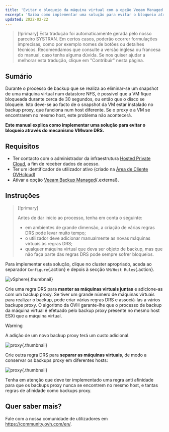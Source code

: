 ```yaml
---
title: 'Evitar o bloqueio da máquina virtual com a opção Veeam Managed Backup'
excerpt: 'Saiba como implementar uma solução para evitar o bloqueio através do mecanismo VMware DRS'
updated: 2022-02-22
---
```


> [!primary]
> Esta tradução foi automaticamente gerada pelo nosso parceiro SYSTRAN. Em certos casos, poderão ocorrer formulações imprecisas, como por exemplo nomes de botões ou detalhes técnicos. Recomendamos que consulte a versão inglesa ou francesa do manual, caso tenha alguma dúvida. Se nos quiser ajudar a melhorar esta tradução, clique em "Contribuir" nesta página.
>

## Sumário

Durante o processo de backup que se realiza ao eliminar-se um snapshot de uma máquina virtual num datastore NFS, é possível que a VM fique bloqueada durante cerca de 30 segundos, ou então que o disco se bloqueie.
Isto deve-se ao facto de o snapshot da VM estar instalado no backup proxy, que funciona num host diferente. Se o proxy e a VM se encontrarem no mesmo host, este problema não acontecerá.

**Este manual explica como implementar uma solução para evitar o bloqueio através do mecanismo VMware DRS.**

## Requisitos

- Ter contacto com o administrador da infraestrutura [Hosted Private Cloud](https://www.ovhcloud.com/pt/enterprise/products/hosted-private-cloud/), a fim de receber dados de acesso.
- Ter um identificador de utilizador ativo (criado na [Área de Cliente OVHcloud](https://www.ovh.com/auth/?action=gotomanager&from=https://www.ovh.pt/&ovhSubsidiary=pt))
- Ativar a opção [Veeam Backup Managed](https://www.ovhcloud.com/pt/enterprise/products/hosted-private-cloud/veeam-backup-managed/){.external}.

## Instruções

> [!primary]
>
> Antes de dar início ao processo, tenha em conta o seguinte:
>
> - em ambientes de grande dimensão, a criação de várias regras DRS pode levar muito tempo;
> - o utilizador deve adicionar manualmente as novas máquinas virtuais às regras DRS;
> - qualquer máquina virtual que deva ser objeto de backup, mas que não faça parte das regras DRS pode sempre sofrer bloqueios.
>

Para implementar esta solução, clique no cluster apropriado, aceda ao separador `Configure`{.action} e depois à secção `VM/Host Rules`{.action}.

![vSphere](en01add.png){.thumbnail}

Crie uma regra DRS para **manter as máquinas virtuais juntas** e adicione-as com um backup proxy. Se tiver um grande número de máquinas virtuais para realizar o backup, pode criar várias regras DRS e associá-las a vários backups proxy. O algoritmo da OVH garante-lhe que o processo de backup da máquina virtual é efetuado pelo backup proxy presente no mesmo host ESXi que a máquina virtual.

> [!warning]
>
> A adição de um novo backup proxy terá um custo adicional.
>

![proxy](en02proxy.png){.thumbnail}

Crie outra regra DRS para **separar as máquinas virtuais**, de modo a conservar os backups proxy em diferentes hosts:

![proxy](en03proxy2.png){.thumbnail}

Tenha em atenção que deve ter implementado uma regra anti afinidade para que os backups proxy nunca se encontrem no mesmo host, e tantas regras de afinidade como backups proxy.

## Quer saber mais?

Fale com a nossa comunidade de utilizadores em <https://community.ovh.com/en/>.
